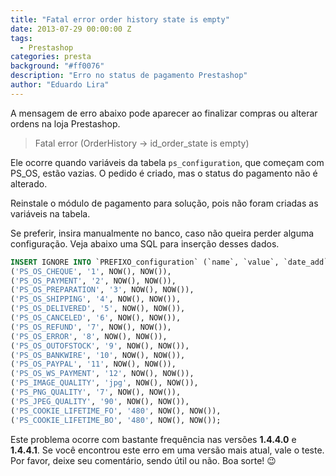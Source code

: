 ```yaml
---
title: "Fatal error order history state is empty"
date: 2013-07-29 00:00:00 Z
tags:
  - Prestashop
categories: presta
background: "#ff0076"
description: "Erro no status de pagamento Prestashop"
author: "Eduardo Lira"
---
```


A mensagem de erro abaixo pode aparecer ao finalizar compras ou alterar ordens na loja Prestashop.

> Fatal error (OrderHistory -> id_order_state is empty)

Ele ocorre quando variáveis da tabela `ps_configuration`, que começam com PS_OS, estão vazias. O pedido é criado, mas o status do pagamento não é alterado.

Reinstale o módulo de pagamento para solução, pois não foram criadas as variáveis na tabela.

Se preferir, insira manualmente no banco, caso não queira perder alguma configuração. Veja abaixo uma SQL para inserção desses dados.

```sql
INSERT IGNORE INTO `PREFIXO_configuration` (`name`, `value`, `date_add`, `date_upd`) VALUES
('PS_OS_CHEQUE', '1', NOW(), NOW()),
('PS_OS_PAYMENT', '2', NOW(), NOW()),
('PS_OS_PREPARATION', '3', NOW(), NOW()),
('PS_OS_SHIPPING', '4', NOW(), NOW()),
('PS_OS_DELIVERED', '5', NOW(), NOW()),
('PS_OS_CANCELED', '6', NOW(), NOW()),
('PS_OS_REFUND', '7', NOW(), NOW()),
('PS_OS_ERROR', '8', NOW(), NOW()),
('PS_OS_OUTOFSTOCK', '9', NOW(), NOW()),
('PS_OS_BANKWIRE', '10', NOW(), NOW()),
('PS_OS_PAYPAL', '11', NOW(), NOW()),
('PS_OS_WS_PAYMENT', '12', NOW(), NOW()),
('PS_IMAGE_QUALITY', 'jpg', NOW(), NOW()),
('PS_PNG_QUALITY', '7', NOW(), NOW()),
('PS_JPEG_QUALITY', '90', NOW(), NOW()),
('PS_COOKIE_LIFETIME_FO', '480', NOW(), NOW()),
('PS_COOKIE_LIFETIME_BO', '480', NOW(), NOW());
```

Este problema ocorre com bastante frequência nas versões **1.4.4.0** e **1.4.4.1**. Se você encontrou este erro em uma versão mais atual, vale o teste.
Por favor, deixe seu comentário, sendo útil ou não.
Boa sorte! :wink:
